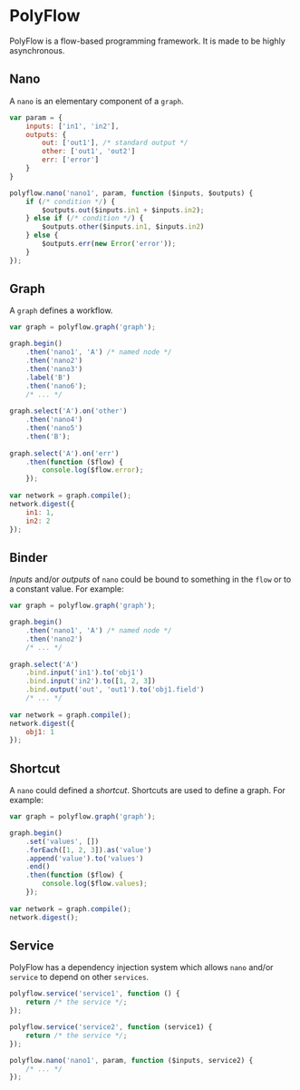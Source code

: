 # PolyFlow #
PolyFlow is a flow-based programming framework. It is made to be highly asynchronous.

## Nano ##
A `nano` is an elementary component of a `graph`.

```javascript
var param = {
    inputs: ['in1', 'in2'],
    outputs: {
        out: ['out1'], /* standard output */
        other: ['out1', 'out2']
        err: ['error']
    }
}

polyflow.nano('nano1', param, function ($inputs, $outputs) {
    if (/* condition */) {
        $outputs.out($inputs.in1 + $inputs.in2);
    } else if (/* condition */) {
        $outputs.other($inputs.in1, $inputs.in2)
    } else {
        $outputs.err(new Error('error'));
    }
});
```

## Graph ##
A `graph` defines a workflow.

```javascript
var graph = polyflow.graph('graph');

graph.begin()
    .then('nano1', 'A') /* named node */
    .then('nano2')
    .then('nano3')
    .label('B')
    .then('nano6');
    /* ... */
    
graph.select('A').on('other')
    .then('nano4')
    .then('nano5')
    .then('B');
    
graph.select('A').on('err')
    .then(function ($flow) {
        console.log($flow.error);
    });
    
var network = graph.compile();
network.digest({
    in1: 1,
    in2: 2
});
```

## Binder ##
*Inputs* and/or *outputs* of `nano` could be bound to something in the `flow` or to a constant value. For example:

```javascript
var graph = polyflow.graph('graph');

graph.begin()
    .then('nano1', 'A') /* named node */
    .then('nano2')
    /* ... */
    
graph.select('A')
    .bind.input('in1').to('obj1')
    .bind.input('in2').to([1, 2, 3])
    .bind.output('out', 'out1').to('obj1.field')
    /* ... */
    
var network = graph.compile();
network.digest({
    obj1: 1
});
```

## Shortcut ##
A `nano` could defined a *shortcut*. Shortcuts are used to define a graph. For example:

```javascript
var graph = polyflow.graph('graph');

graph.begin()
    .set('values', [])
    .forEach([1, 2, 3]).as('value')
    .append('value').to('values')
    .end()
    .then(function ($flow) {
        console.log($flow.values);
    });
    
var network = graph.compile();
network.digest();
```

## Service ##
PolyFlow has a dependency injection system which allows `nano` and/or `service` to depend on other `services`.

```javascript
polyflow.service('service1', function () {
    return /* the service */;
});

polyflow.service('service2', function (service1) {
    return /* the service */;
});

polyflow.nano('nano1', param, function ($inputs, service2) {
    /* ... */
});
```
